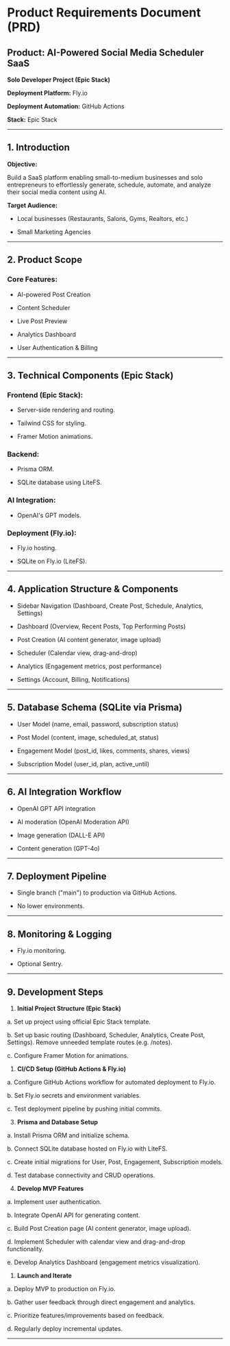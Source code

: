 # Product Requirements Document (PRD)

  

## Product: AI-Powered Social Media Scheduler SaaS

**Solo Developer Project (Epic Stack)**

**Deployment Platform:** Fly.io

**Deployment Automation:** GitHub Actions

**Stack:** Epic Stack

---

## 1. Introduction

**Objective:**

Build a SaaS platform enabling small-to-medium businesses and solo entrepreneurs to effortlessly generate, schedule, automate, and analyze their social media content using AI.

  

**Target Audience:**

- Local businesses (Restaurants, Salons, Gyms, Realtors, etc.)

- Small Marketing Agencies

  

---

  

## 2. Product Scope

### Core Features:

- AI-powered Post Creation

- Content Scheduler

- Live Post Preview

- Analytics Dashboard

- User Authentication & Billing

  

---


## 3. Technical Components (Epic Stack)

### Frontend (Epic Stack):

- Server-side rendering and routing.

- Tailwind CSS for styling.

- Framer Motion animations.

  

### Backend:

- Prisma ORM.

- SQLite database using LiteFS.

  

### AI Integration:

- OpenAI's GPT models.

  

### Deployment (Fly.io):

- Fly.io hosting.

- SQLite on Fly.io (LiteFS).

  

---

  

## 4. Application Structure & Components

- Sidebar Navigation (Dashboard, Create Post, Schedule, Analytics, Settings)

- Dashboard (Overview, Recent Posts, Top Performing Posts)

- Post Creation (AI content generator, image upload)

- Scheduler (Calendar view, drag-and-drop)

- Analytics (Engagement metrics, post performance)

- Settings (Account, Billing, Notifications)

  

---

  

## 5. Database Schema (SQLite via Prisma)

- User Model (name, email, password, subscription status)

- Post Model (content, image, scheduled_at, status)

- Engagement Model (post_id, likes, comments, shares, views)

- Subscription Model (user_id, plan, active_until)

---

  

## 6. AI Integration Workflow

- OpenAI GPT API integration

- AI moderation (OpenAI Moderation API)

- Image generation (DALL-E API)

- Content generation (GPT-4o)
  

---

  

## 7. Deployment Pipeline

- Single branch ("main") to production via GitHub Actions.

- No lower environments.

  

---

  

## 8. Monitoring & Logging

- Fly.io monitoring.

- Optional Sentry.

  

---

  

## 9. Development Steps

1. **Initial Project Structure (Epic Stack)**

  a. Set up project using official Epic Stack template.

  b. Set up basic routing (Dashboard, Scheduler, Analytics, Create Post, Settings). Remove unneeded template routes (e.g. /notes).

  c. Configure Framer Motion for animations.


1. **CI/CD Setup (GitHub Actions & Fly.io)**

  a. Configure GitHub Actions workflow for automated deployment to Fly.io.

  b. Set Fly.io secrets and environment variables.

  c. Test deployment pipeline by pushing initial commits.
  

3. **Prisma and Database Setup**

  a. Install Prisma ORM and initialize schema.

  b. Connect SQLite database hosted on Fly.io with LiteFS.

  c. Create initial migrations for User, Post, Engagement, Subscription models.

  d. Test database connectivity and CRUD operations.
  

4. **Develop MVP Features**

  a. Implement user authentication.

  b. Integrate OpenAI API for generating content.

  c. Build Post Creation page (AI content generator, image upload).

  d. Implement Scheduler with calendar view and drag-and-drop functionality.

  e. Develop Analytics Dashboard (engagement metrics visualization).


1. **Launch and Iterate**

  a. Deploy MVP to production on Fly.io.

  b. Gather user feedback through direct engagement and analytics.

  c. Prioritize features/improvements based on feedback.

  d. Regularly deploy incremental updates.

  

---

